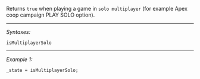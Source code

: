 Returns `true` when playing a game in `solo multiplayer` (for example Apex coop campaign PLAY SOLO option).


---
*Syntaxes:*

`isMultiplayerSolo`

---
*Example 1:*

```sqf
_state = isMultiplayerSolo;
```